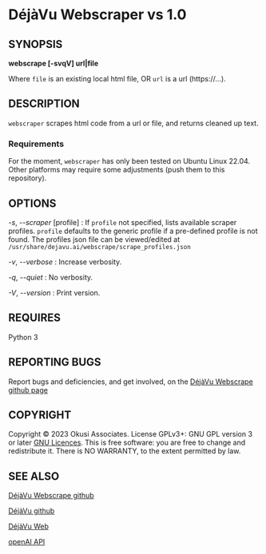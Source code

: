 # DéjàVu Webscraper vs 1.0

## SYNOPSIS
**webscrape [-svqV] url|file**
   
Where `file` is an existing local html file, 
    OR
  `url` is a url (https://...).

## DESCRIPTION
`webscraper` scrapes html code from a url or file, and returns cleaned up text.

### Requirements
For the moment, `webscraper` has only been tested on Ubuntu Linux 22.04.  Other platforms may require some adjustments (push them to this repository). 

## OPTIONS

*-s*, *--scraper* [profile]
: If `profile` not specified, lists available scraper profiles.  `profile` defaults to the generic profile if a pre-defined profile is not found.  The profiles json file can be viewed/edited at `/usr/share/dejavu.ai/webscrape/scrape_profiles.json`

*-v*, *--verbose*
: Increase verbosity. 

*-q*, *--quiet*
: No verbosity. 

*-V*, *--version*
: Print version. 

## REQUIRES
Python 3

## REPORTING BUGS
Report bugs and deficiencies, and get involved, on the [DéjàVu Webscrape github page](https://github.com/GaryDean/dejavu.ai/tree/master/webscrape)

## COPYRIGHT
Copyright  ©  2023  Okusi Associates.  License GPLv3+: GNU GPL version 3 or 
later [GNU Licences](https://gnu.org/licenses/gpl.html).
This is free software: you are free to change and redistribute it.  There is 
NO WARRANTY, to the extent permitted by law.

## SEE ALSO
  [DéjàVu Webscrape github](https://github.com/GaryDean/dejavu.ai/tree/master/webscrape)

  [DéjàVu github](https://github.com/GaryDean/dejavu.ai.git)

  [DéjàVu Web](https://okusiassociates.com/dejavu/)

  [openAI API](https://openai.com/api/)

